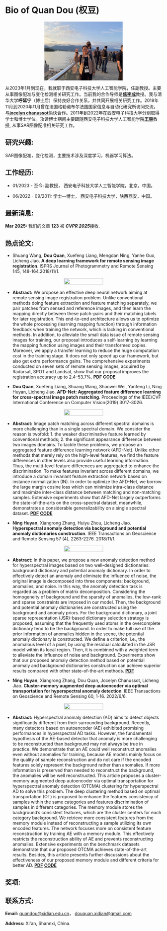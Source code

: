 # Bio of Quan Dou (权豆)                               
<p align="center">
 <img src="quandou.jpg" width="50%" height="50%" align='center'/>
</p>

  从2023年1月到现在，我就职于西安电子科技大学人工智能学院，任副教授。主要从事图像配准与变化检测相关研究工作。当前我的合作导师是[**焦李成**](http://www.liuyebin.com/)教授。我与清华大学**呼延宁**（博士后）保持良好合作关系，并共同开展相关研究工作。2019年11月到2020年11月曾在法国格勒诺布尔法国国家信息与自动化研究所访问交流，与[**jocelyn chanussot**](https://jocelyn-chanussot.net/)愉快合作。2011年到2022年在西安电子科技大学分别取得学士和博士学位。攻读博士期间主要跟随西安电子科技大学人工智能学院[**王爽**](https://web.xidian.edu.cn/shwang/)教授, 从事SAR图像配准相关研究工作。


## 研究兴趣:

SAR图像配准，变化检测，主要技术涉及深度学习，机器学习算法。

## 工作经历:

* 01/2023 - 至今:    副教授， 西安电子科技大学人工智能学院，北京，中国。

* 06/2022 - 09/2011: 学士—博士， 西安电子科技大学，陕西西安，中国。

## 最新消息:

**Mar 2025:** 我们的文章 **123** 被 ***CVPR 2025***接收.



## 热点论文:
* Shuang Wang, **Dou Quan**, Xuefeng Liang, Mengdan Ning, Yanhe Guo, Licheng Jiao. **A deep learning framework for remote sensing image registration**. ISPRS Journal of Photogrammetry and Remote Sensing 145, 148-164.2018/11/1.
  
<p align="center">
 <img src="MCOD.png" width="50%" height="50%"/>
</p>

+ **Abstract:** We propose an effective deep neural network aiming at remote sensing image registration problem. Unlike conventional methods doing feature extraction and feature matching separately, we pair patches from sensed and reference images, and then learn the mapping directly between these patch-pairs and their matching labels for later registration. This end-to-end architecture allows us to optimize the whole processing (learning mapping function) through information feedback when training the network, which is lacking in conventional methods. In addition, to alleviate the small data issue of remote sensing images for training, our proposal introduces a self-learning by learning the mapping function using images and their transformed copies. Moreover, we apply a transfer learning to reduce the huge computation cost in the training stage. It does not only speed up our framework, but also get extra performance gains. The comprehensive experiments conducted on seven sets of remote sensing images, acquired by Radarsat, SPOT and Landsat, show that our proposal improves the registration accuracy up to 2.4–53.7%.
  [**PDF**](https://www.sciencedirect.com/science/article/pii/S0924271617303891) [**CODE**]()
  
* **Dou Quan**, Xuefeng Liang, Shuang Wang, Shaowei Wei, Yanfeng Li, Ning Huyan, Licheng Jiao. **AFD-Net: Aggregated feature difference learning for cross-spectral image patch matching**. Proceedings of the IEEE/CVF International Conference on Computer Vision(2019) 3017-3026.
  
<p align="center">
 <img src="AUD.png" width="50%" height="50%" align='center'/>
 </p>
 
+ **Abstract:** Image patch matching across different spectral domains is more challenging than in a single spectral domain. We consider the reason is twofold: 1. the weaker discriminative feature learned by conventional methods; 2. the significant appearance difference between two images domains. To tackle these problems, we propose an aggregated feature difference learning network (AFD-Net). Unlike other methods that merely rely on the high-level features, we find the feature differences in other levels also provide useful learning information. Thus, the multi-level feature differences are aggregated to enhance the discrimination. To make features invariant across different domains, we introduce a domain invariant feature extraction network based on instance normalization (IN). In order to optimize the AFD-Net, we borrow the large margin cosine loss which can minimize intra-class distance and maximize inter-class distance between matching and non-matching samples. Extensive experiments show that AFD-Net largely outperforms the state-of-the-arts on the cross-spectral dataset, meanwhile, demonstrates a considerable generalizability on a single spectral dataset.  [**PDF**](https://openaccess.thecvf.com/content_ICCV_2019/html/Quan_AFD-Net_Aggregated_Feature_Difference_Learning_for_Cross-Spectral_Image_Patch_Matching_ICCV_2019_paper.html) [**CODE**]()
  
* **Ning Huyan**, Xiangrong Zhang, Huiyu Zhou, Licheng Jiao. **Hyperspectral anomaly detection via background and potential anomaly dictionaries construction**. IEEE Transactions on Geoscience and Remote Sensing 57 (4), 2263-2276. 2018/11/1.
  
<p align="center">
 <img src="ABD.png" width="50%" height="50%" align='center'/>
  </p>
  
+ **Abstract:** In this paper, we propose a new anomaly detection method for hyperspectral images based on two well-designed dictionaries: background dictionary and potential anomaly dictionary. In order to effectively detect an anomaly and eliminate the influence of noise, the original image is decomposed into three components: background, anomalies, and noise. In this way, the anomaly detection task is regarded as a problem of matrix decomposition. Considering the homogeneity of background and the sparsity of anomalies, the low-rank and sparse constraints are imposed in our model. Then, the background and potential anomaly dictionaries are constructed using the background and anomaly priors. For the background dictionary, a joint sparse representation (JSR)-based dictionary selection strategy is proposed, assuming that the frequently used atoms in the overcomplete dictionary tend to be the background. In order to make full use of the prior information of anomalies hidden in the scene, the potential anomaly dictionary is constructed. We define a criterion, i.e., the anomalous level of a pixel, by using the residual calculated in the JSR model within its local region. Then, it is combined with a weighted term to alleviate the influence of noise and background. Experiments show that our proposed anomaly detection method based on potential anomaly and background dictionaries construction can achieve superior results compared with other state-of-the-art methods.  [**PDF**](https://ieeexplore.ieee.org/abstract/document/8519775)
  
* **Ning Huyan**, Xiangrong Zhang, Dou Quan, Jocelyn Chanussot, Licheng Jiao. **Cluster-memory augmented deep autoencoder via optimal transportation for hyperspectral anomaly detection**. IEEE Transactions on Geoscience and Remote Sensing 60, 1-16. 2022/6/6.
  
<p align="center">
 <img src="OTCMA.png" width="50%" height="50%" align='center'/>
  </p>
  
+ **Abstract:** Hyperspectral anomaly detection (AD) aims to detect objects significantly different from their surrounding background. Recently, many detectors based on autoencoder (AE) exhibited promising performances in hyperspectral AD tasks. However, the fundamental hypothesis of the AE-based detector that anomaly is more challenging to be reconstructed than background may not always be true in practice. We demonstrate that an AE could well reconstruct anomalies even without anomalies for training, because AE models mainly focus on the quality of sample reconstruction and do not care if the encoded features solely represent the background rather than anomalies. If more information is preserved than needed to reconstruct the background, the anomalies will be well reconstructed. This article proposes a cluster-memory augmented deep autoencoder via optimal transportation for hyperspectral anomaly detection (OTCMA) clustering for hyperspectral AD to solve this problem. The deep clustering method based on optimal transportation (OT) is proposed to enhance the features consistency of samples within the same categories and features discrimination of samples in different categories. The memory module stores the background’s consistent features, which are the cluster centers for each category background. We retrieve more consistent features from the memory module instead of reconstructing a sample utilizing its own encoded features. The network focuses more on consistent feature reconstruction by training AE with a memory module. This effectively restricts the reconstruction ability of AE and prevents reconstructing anomalies. Extensive experiments on the benchmark datasets demonstrate that our proposed OTCMA achieves state-of-the-art results. Besides, this article presents further discussions about the effectiveness of our proposed memory module and different criteria for better AD.  [**PDF**](https://ieeexplore.ieee.org/abstract/document/9789180) [**CODE**](https://github.com/huyanning/OTCMA-Net)




## 奖项:


## 联系方式: 

**Email:** quandou@xidian.edu.cn， douquan.xidian@gmail.com

**Address:** Xi'an, Shannxi, China.






